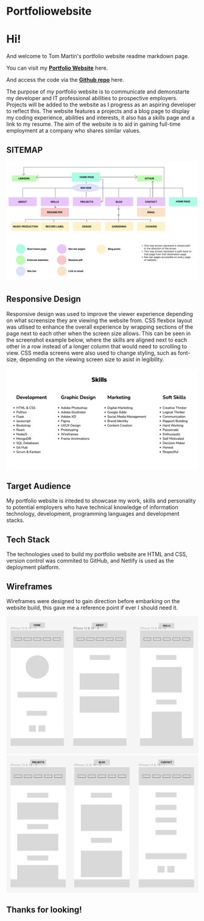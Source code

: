 # Portfoliowebsite
# Hi! 

And welcome to Tom Martin's portfolio website readme markdown page. 

You can visit my **[Portfolio Website](https://tommartinportfolio.netlify.app/)** here.

And access the code via the **[Github repo](https://github.com/TommyMart/Tom-Martin-Portfoliowebsite)** here.

The purpose of my portfolio website is to communicate and demonstarte my developer and IT professional abilities to prospective employers. Projects will be added to the website as I progress as an aspiring developer to reflect this. The website features a projects and a blog page to display my coding experience, abilities and interests, it also has a skills page and a link to my resume. The aim of the website is to aid in gaining full-time employment at a company who shares similar values. 


## SITEMAP 
![picture of sitemap](<images/Screenshot 2024-03-26 at 10.35.46 am.png>)

## Responsive Design

Responsive design was used to improve the viewer experience depending on what screensize they are viewing the website from. CSS flexbox layout was utlised to enhance the overall experience by wrapping sections of the page next to each other when the screen size allows. This can be seen in the screenshot example below,
where the skills are aligned next to each other in a row instead of a longer column that would need to scrolling to view. CSS media screens were also used to change styling, such as font-size, depending on the viewing screen size to asist in legibility. 

![picture of page sections in a row using flexbox](<images/Screenshot 2024-03-26 at 10.53.26 am.png>)

## Target Audience

My portfolio website is inteded to showcase my work, skills and personality to potential employers who have technical knowledge of information technology, development, programming languages and development stacks.

## Tech Stack
The technologies used to build my portfolio website are HTML and CSS, version control was commited to GitHub, and Netlify is used as the deployment platform. 

## Wireframes 

Wireframes were designed to gain direction before embarking on the website build, this gave me a reference point if ever I should need it.  

![wireframes of home, about and skills pages](<images/Screenshot 2024-03-26 at 9.49.52 am.png>)
![wireframes of projects, blog and contact pages](<images/Screenshot 2024-03-26 at 9.50.03 am.png>)

## Thanks for looking! 